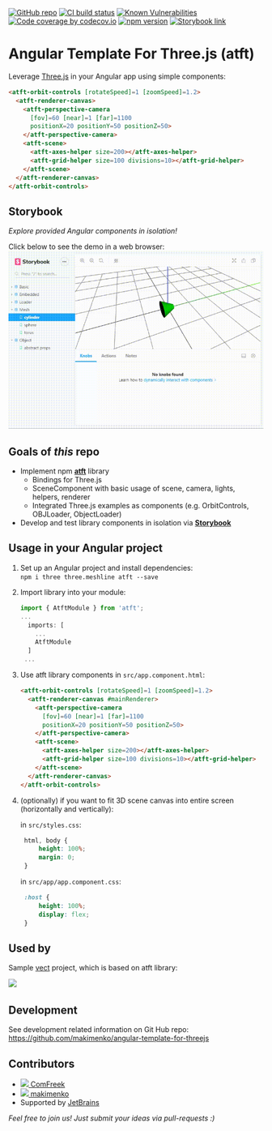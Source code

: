 [![GitHub repo](https://img.shields.io/github/stars/makimenko/angular-template-for-threejs?label=GitHub&style=social)](https://github.com/makimenko/angular-template-for-threejs) 
[![CI build status](https://github.com/makimenko/angular-template-for-threejs/workflows/CI/badge.svg?branch=master)](https://github.com/makimenko/angular-template-for-threejs/actions?query=workflow%3ACI+branch%3Amaster)
[![Known Vulnerabilities](https://snyk.io/test/github/makimenko/angular-template-for-threejs/badge.svg)](https://snyk.io/test/github/makimenko/angular-template-for-threejs)
[![Code coverage by codecov.io](https://codecov.io/gh/makimenko/angular-template-for-threejs/branch/master/graph/badge.svg)](https://codecov.io/gh/makimenko/angular-template-for-threejs)
[![npm version](https://badge.fury.io/js/atft.svg)](https://badge.fury.io/js/atft)
[![Storybook link](https://raw.githubusercontent.com/storybooks/brand/master/badge/badge-storybook.svg?sanitize=true)](https://makimenko.github.io/angular-template-for-threejs/storybook)


# Angular Template For Three.js (atft)

Leverage [Three.js](https://threejs.org) in your Angular app using simple components:

```html
<atft-orbit-controls [rotateSpeed]=1 [zoomSpeed]=1.2>
  <atft-renderer-canvas>
    <atft-perspective-camera
      [fov]=60 [near]=1 [far]=1100
      positionX=20 positionY=50 positionZ=50>
    </atft-perspective-camera>
    <atft-scene>
      <atft-axes-helper size=200></atft-axes-helper>
      <atft-grid-helper size=100 divisions=10></atft-grid-helper>
    </atft-scene>
  </atft-renderer-canvas>
</atft-orbit-controls>
```

## Storybook

*Explore provided Angular components in isolation!*

Click below to see the demo in a web browser:<br>
<a href="https://makimenko.github.io/angular-template-for-threejs/storybook">
<img src="https://raw.githubusercontent.com/makimenko/files/master/angular-template-for-threejs/images/storybook.gif">
</a>

## Goals of _this_ repo

- Implement npm [**atft**](https://www.npmjs.com/package/atft) library
  - Bindings for Three.js
  - SceneComponent with basic usage of scene, camera, lights, helpers, renderer
  - Integrated Three.js examples as components (e.g. OrbitControls, OBJLoader, ObjectLoader)
- Develop and test library components in isolation via [**Storybook**](https://makimenko.github.io/angular-template-for-threejs/storybook)

## Usage in your Angular project

1. Set up an Angular project and install dependencies:  
   `npm i three three.meshline atft --save`
2. Import library into your module:
   ```typescript
   import { AtftModule } from 'atft';
   ...
     imports: [
       ...
       AtftModule
     ]
    ...
   ```
3. Use atft library components in `src/app.component.html`:
    ```html
    <atft-orbit-controls [rotateSpeed]=1 [zoomSpeed]=1.2>
      <atft-renderer-canvas #mainRenderer>
        <atft-perspective-camera
          [fov]=60 [near]=1 [far]=1100
          positionX=20 positionY=50 positionZ=50>
        </atft-perspective-camera>
        <atft-scene>
          <atft-axes-helper size=200></atft-axes-helper>
          <atft-grid-helper size=100 divisions=10></atft-grid-helper>
        </atft-scene>
      </atft-renderer-canvas>
    </atft-orbit-controls>
    ```
4. (optionally) if you want to fit 3D scene canvas into entire screen (horizontally and vertically):

   in `src/styles.css`:
   ```css
    html, body {
        height: 100%;
        margin: 0;
    }  
    ```
   in `src/app/app.component.css`:
   ```css
    :host {
        height: 100%;
        display: flex;
    } 
    ```

## Used by
Sample [vect](https://github.com/makimenko/vect) project, which is based on atft library:

<a href="https://github.com/makimenko/vect">
<img src="https://raw.githubusercontent.com/makimenko/files/master/vect/images/demo.gif">
</a>

## Development

See development related information on Git Hub repo:  
<https://github.com/makimenko/angular-template-for-threejs>

## Contributors

- [<img src="https://avatars0.githubusercontent.com/u/1827709?s=20"> ComFreek](https://github.com/ComFreek)
- [<img src="https://avatars1.githubusercontent.com/u/11466819?s=20"> makimenko](https://github.com/makimenko)
- Supported by [JetBrains](https://www.jetbrains.com/?from=AngularThreejsTemplateForDummies)

_Feel free to join us! Just submit your ideas via pull-requests :)_ 
